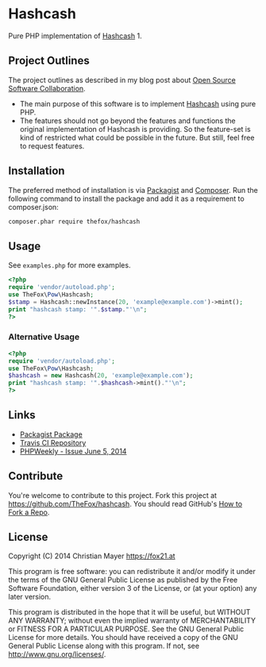 # Hashcash

Pure PHP implementation of [Hashcash](http://hashcash.org) 1.

## Project Outlines

The project outlines as described in my blog post about [Open Source Software Collaboration](https://blog.fox21.at/2019/02/21/open-source-software-collaboration.html).

- The main purpose of this software is to implement [Hashcash](http://hashcash.org) using pure PHP.
- The features should not go beyond the features and functions  the original implementation of Hashcash is providing. So the feature-set is kind of restricted what could be possible in the future. But still, feel free to request features.

## Installation

The preferred method of installation is via [Packagist](https://packagist.org/packages/thefox/hashcash) and [Composer](https://getcomposer.org/). Run the following command to install the package and add it as a requirement to composer.json:

```bash
composer.phar require thefox/hashcash
```

## Usage

See `examples.php` for more examples.

```php
<?php
require 'vendor/autoload.php';
use TheFox\Pow\Hashcash;
$stamp = Hashcash::newInstance(20, 'example@example.com')->mint();
print "hashcash stamp: '".$stamp."'\n";
?>
```

### Alternative Usage

```php
<?php
require 'vendor/autoload.php';
use TheFox\Pow\Hashcash;
$hashcash = new Hashcash(20, 'example@example.com');
print "hashcash stamp: '".$hashcash->mint()."'\n";
?>
```

## Links

- [Packagist Package](https://packagist.org/packages/thefox/hashcash)
- [Travis CI Repository](https://travis-ci.org/TheFox/hashcash)
- [PHPWeekly - Issue June 5, 2014](http://phpweekly.com/archive/2014-06-05.html)

## Contribute

You're welcome to contribute to this project. Fork this project at <https://github.com/TheFox/hashcash>. You should read GitHub's [How to Fork a Repo](https://help.github.com/articles/fork-a-repo).

## License

Copyright (C) 2014 Christian Mayer <https://fox21.at>

This program is free software: you can redistribute it and/or modify it under the terms of the GNU General Public License as published by the Free Software Foundation, either version 3 of the License, or (at your option) any later version.

This program is distributed in the hope that it will be useful, but WITHOUT ANY WARRANTY; without even the implied warranty of MERCHANTABILITY or FITNESS FOR A PARTICULAR PURPOSE. See the GNU General Public License for more details. You should have received a copy of the GNU General Public License along with this program. If not, see <http://www.gnu.org/licenses/>.
